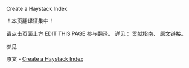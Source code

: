  Create a Haystack Index

 ！本页翻译征集中！

请点击页面上方 EDIT THIS PAGE 参与翻译。
详见：
[贡献指南]( https://github.com/JinMuInfo/MongoDB-Manual-zh/blob/master/CONTRIBUTING.md )、
[原文链接](  https://docs.mongodb.com/manual/tutorial/build-a-geohaystack-index/  )。

 参见

原文 - [Create a Haystack Index]( https://docs.mongodb.com/manual/tutorial/build-a-geohaystack-index/ )

